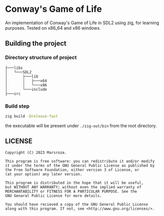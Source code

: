 # Conway's Game of Life

An implementation of Conway's Game of Life in SDL2 using zig, for learning purposes.
Tested on x86_64 and x86 windows.

## Building the project

### Directory structure of project

```text
├───libs
│   └───SDL2
│       ├───lib
│       │   ├───x64
│       │   └───x86
│       └───include
├───src
```

### Build step

```sh
zig build -Drelease-fast
```

the executable will be present under `./zig-out/bin` from the root directory.

## LICENSE

```text
Copyright (C) 2023 Marsroze.

This program is free software: you can redistribute it and/or modify
it under the terms of the GNU General Public License as published by
the Free Software Foundation, either version 3 of License, or
(at your option) any later version.

This program is distributed in the hope that it will be useful,
but WITHOUT ANY WARRANTY; without even the implied warranty of
MERCHANTABILITY or FITNESS FOR A PARTICULAR PURPOSE. See the
GNU Genaral Public License for more details.

You should have recieved a copy of the GNU General Public License
along with this program. If not, see <http://www.gnu.org/licenses/>.
```

